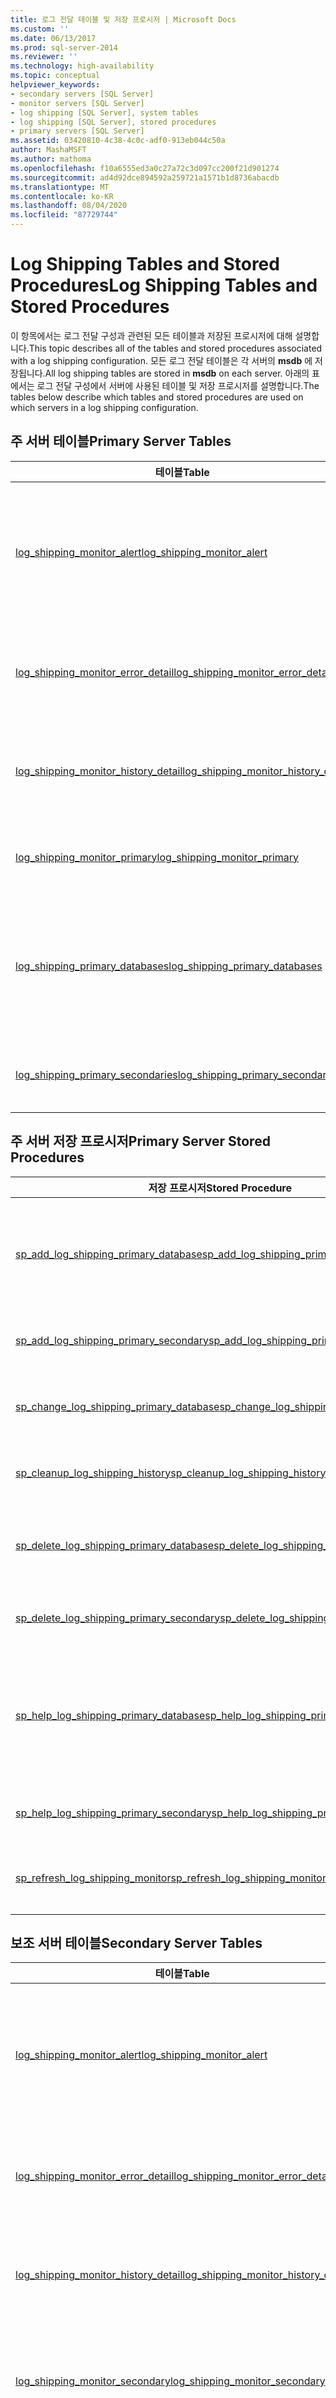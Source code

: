 ```yaml
---
title: 로그 전달 테이블 및 저장 프로시저 | Microsoft Docs
ms.custom: ''
ms.date: 06/13/2017
ms.prod: sql-server-2014
ms.reviewer: ''
ms.technology: high-availability
ms.topic: conceptual
helpviewer_keywords:
- secondary servers [SQL Server]
- monitor servers [SQL Server]
- log shipping [SQL Server], system tables
- log shipping [SQL Server], stored procedures
- primary servers [SQL Server]
ms.assetid: 03420810-4c38-4c0c-adf0-913eb044c50a
author: MashaMSFT
ms.author: mathoma
ms.openlocfilehash: f10a6555ed3a0c27a72c3d097cc200f21d901274
ms.sourcegitcommit: ad4d92dce894592a259721a1571b1d8736abacdb
ms.translationtype: MT
ms.contentlocale: ko-KR
ms.lasthandoff: 08/04/2020
ms.locfileid: "87729744"
---
```

# <a name="log-shipping-tables-and-stored-procedures"></a><span data-ttu-id="3988e-102">Log Shipping Tables and Stored Procedures</span><span class="sxs-lookup"><span data-stu-id="3988e-102">Log Shipping Tables and Stored Procedures</span></span>
  <span data-ttu-id="3988e-103">이 항목에서는 로그 전달 구성과 관련된 모든 테이블과 저장된 프로시저에 대해 설명합니다.</span><span class="sxs-lookup"><span data-stu-id="3988e-103">This topic describes all of the tables and stored procedures associated with a log shipping configuration.</span></span> <span data-ttu-id="3988e-104">모든 로그 전달 테이블은 각 서버의 **msdb** 에 저장됩니다.</span><span class="sxs-lookup"><span data-stu-id="3988e-104">All log shipping tables are stored in **msdb** on each server.</span></span> <span data-ttu-id="3988e-105">아래의 표에서는 로그 전달 구성에서 서버에 사용된 테이블 및 저장 프로시저를 설명합니다.</span><span class="sxs-lookup"><span data-stu-id="3988e-105">The tables below describe which tables and stored procedures are used on which servers in a log shipping configuration.</span></span>  
  
## <a name="primary-server-tables"></a><span data-ttu-id="3988e-106">주 서버 테이블</span><span class="sxs-lookup"><span data-stu-id="3988e-106">Primary Server Tables</span></span>  
  
|<span data-ttu-id="3988e-107">테이블</span><span class="sxs-lookup"><span data-stu-id="3988e-107">Table</span></span>|<span data-ttu-id="3988e-108">Description</span><span class="sxs-lookup"><span data-stu-id="3988e-108">Description</span></span>|  
|-----------|-----------------|  
|[<span data-ttu-id="3988e-109">log_shipping_monitor_alert</span><span class="sxs-lookup"><span data-stu-id="3988e-109">log_shipping_monitor_alert</span></span>](/sql/relational-databases/system-tables/log-shipping-monitor-alert-transact-sql)|<span data-ttu-id="3988e-110">경고 작업 ID를 저장합니다.</span><span class="sxs-lookup"><span data-stu-id="3988e-110">Stores alert job ID.</span></span> <span data-ttu-id="3988e-111">이 테이블은 원격 모니터 서버가 구성되지 않았으면 주 서버에서만 사용됩니다.</span><span class="sxs-lookup"><span data-stu-id="3988e-111">This table is only used on the primary server if a remote monitor server has not been configured.</span></span>|  
|[<span data-ttu-id="3988e-112">log_shipping_monitor_error_detail</span><span class="sxs-lookup"><span data-stu-id="3988e-112">log_shipping_monitor_error_detail</span></span>](/sql/relational-databases/system-tables/log-shipping-monitor-error-detail-transact-sql)|<span data-ttu-id="3988e-113">이 주 서버와 관련된 로그 전달 작업에 대한 오류 정보를 저장합니다.</span><span class="sxs-lookup"><span data-stu-id="3988e-113">Stores error detail for log shipping jobs associated with this primary server.</span></span>|  
|[<span data-ttu-id="3988e-114">log_shipping_monitor_history_detail</span><span class="sxs-lookup"><span data-stu-id="3988e-114">log_shipping_monitor_history_detail</span></span>](/sql/relational-databases/system-tables/log-shipping-monitor-history-detail-transact-sql)|<span data-ttu-id="3988e-115">이 주 서버와 관련된 로그 전달 작업에 대한 기록 세부 정보를 저장합니다.</span><span class="sxs-lookup"><span data-stu-id="3988e-115">Stores history detail for log shipping jobs associated with this primary server.</span></span>|  
|[<span data-ttu-id="3988e-116">log_shipping_monitor_primary</span><span class="sxs-lookup"><span data-stu-id="3988e-116">log_shipping_monitor_primary</span></span>](/sql/relational-databases/system-tables/log-shipping-monitor-primary-transact-sql)|<span data-ttu-id="3988e-117">이 주 데이터베이스에 대한 하나의 모니터 레코드를 저장합니다.</span><span class="sxs-lookup"><span data-stu-id="3988e-117">Stores one monitor record for this primary database.</span></span>|  
|[<span data-ttu-id="3988e-118">log_shipping_primary_databases</span><span class="sxs-lookup"><span data-stu-id="3988e-118">log_shipping_primary_databases</span></span>](/sql/relational-databases/system-tables/log-shipping-primary-databases-transact-sql)|<span data-ttu-id="3988e-119">지정된 서버의 주 데이터베이스에 대한 구성 정보를 포함합니다.</span><span class="sxs-lookup"><span data-stu-id="3988e-119">Contains configuration information for primary databases on a given server.</span></span> <span data-ttu-id="3988e-120">주 데이터베이스마다 한 행을 저장합니다.</span><span class="sxs-lookup"><span data-stu-id="3988e-120">Stores one row per primary database.</span></span>|  
|[<span data-ttu-id="3988e-121">log_shipping_primary_secondaries</span><span class="sxs-lookup"><span data-stu-id="3988e-121">log_shipping_primary_secondaries</span></span>](/sql/relational-databases/system-tables/log-shipping-primary-secondaries-transact-sql)|<span data-ttu-id="3988e-122">주 데이터베이스를 보조 데이터베이스로 매핑합니다.</span><span class="sxs-lookup"><span data-stu-id="3988e-122">Maps primary databases to secondary databases.</span></span>|  
  
## <a name="primary-server-stored-procedures"></a><span data-ttu-id="3988e-123">주 서버 저장 프로시저</span><span class="sxs-lookup"><span data-stu-id="3988e-123">Primary Server Stored Procedures</span></span>  
  
|<span data-ttu-id="3988e-124">저장 프로시저</span><span class="sxs-lookup"><span data-stu-id="3988e-124">Stored Procedure</span></span>|<span data-ttu-id="3988e-125">Description</span><span class="sxs-lookup"><span data-stu-id="3988e-125">Description</span></span>|  
|----------------------|-----------------|  
|[<span data-ttu-id="3988e-126">sp_add_log_shipping_primary_database</span><span class="sxs-lookup"><span data-stu-id="3988e-126">sp_add_log_shipping_primary_database</span></span>](/sql/relational-databases/system-stored-procedures/sp-add-log-shipping-primary-database-transact-sql)|<span data-ttu-id="3988e-127">백업 작업, 로컬 모니터 레코드 및 원격 모니터 레코드를 포함하여 로그 전달 구성에 대한 주 데이터베이스를 설정합니다.</span><span class="sxs-lookup"><span data-stu-id="3988e-127">Sets up the primary database for a log shipping configuration, including the backup job, local monitor record, and remote monitor record.</span></span>|  
|[<span data-ttu-id="3988e-128">sp_add_log_shipping_primary_secondary</span><span class="sxs-lookup"><span data-stu-id="3988e-128">sp_add_log_shipping_primary_secondary</span></span>](/sql/relational-databases/system-stored-procedures/sp-add-log-shipping-primary-secondary-transact-sql)|<span data-ttu-id="3988e-129">기존 주 데이터베이스에 보조 데이터베이스 이름을 추가합니다.</span><span class="sxs-lookup"><span data-stu-id="3988e-129">Adds a secondary database name to an existing primary database.</span></span>|  
|[<span data-ttu-id="3988e-130">sp_change_log_shipping_primary_database</span><span class="sxs-lookup"><span data-stu-id="3988e-130">sp_change_log_shipping_primary_database</span></span>](/sql/relational-databases/system-stored-procedures/sp-change-log-shipping-primary-database-transact-sql)|<span data-ttu-id="3988e-131">로컬 및 원격 모니터 레코드를 포함하여 주 데이터베이스 설정을 변경합니다.</span><span class="sxs-lookup"><span data-stu-id="3988e-131">Changes primary database settings including local and remote monitor record.</span></span>|  
|[<span data-ttu-id="3988e-132">sp_cleanup_log_shipping_history</span><span class="sxs-lookup"><span data-stu-id="3988e-132">sp_cleanup_log_shipping_history</span></span>](/sql/relational-databases/system-stored-procedures/sp-cleanup-log-shipping-history-transact-sql)|<span data-ttu-id="3988e-133">보존 기간을 기준으로 로컬과 모니터에서 기록을 정리합니다.</span><span class="sxs-lookup"><span data-stu-id="3988e-133">Cleans up history locally and on the monitor based on retention period.</span></span>|  
|[<span data-ttu-id="3988e-134">sp_delete_log_shipping_primary_database</span><span class="sxs-lookup"><span data-stu-id="3988e-134">sp_delete_log_shipping_primary_database</span></span>](/sql/relational-databases/system-stored-procedures/sp-delete-log-shipping-primary-database-transact-sql)|<span data-ttu-id="3988e-135">로컬 및 원격 기록과 백업 작업을 포함하여 주 데이터베이스의 로그 전달을 제거합니다.</span><span class="sxs-lookup"><span data-stu-id="3988e-135">Removes log shipping of primary database including backup job as well as local and remote history.</span></span>|  
|[<span data-ttu-id="3988e-136">sp_delete_log_shipping_primary_secondary</span><span class="sxs-lookup"><span data-stu-id="3988e-136">sp_delete_log_shipping_primary_secondary</span></span>](/sql/relational-databases/system-stored-procedures/sp-delete-log-shipping-primary-secondary-transact-sql)|<span data-ttu-id="3988e-137">주 데이터베이스에서 보조 데이터베이스 이름을 제거합니다.</span><span class="sxs-lookup"><span data-stu-id="3988e-137">Removes a secondary database name from a primary database.</span></span>|  
|[<span data-ttu-id="3988e-138">sp_help_log_shipping_primary_database</span><span class="sxs-lookup"><span data-stu-id="3988e-138">sp_help_log_shipping_primary_database</span></span>](/sql/relational-databases/system-stored-procedures/sp-help-log-shipping-primary-database-transact-sql)|<span data-ttu-id="3988e-139">주 데이터베이스 설정을 검색하고 **log_shipping_primary_databases** 및 **log_shipping_monitor_primary** 테이블의 값을 표시합니다.</span><span class="sxs-lookup"><span data-stu-id="3988e-139">Retrieves primary database settings and displays the values from the **log_shipping_primary_databases** and **log_shipping_monitor_primary** tables.</span></span>|  
|[<span data-ttu-id="3988e-140">sp_help_log_shipping_primary_secondary</span><span class="sxs-lookup"><span data-stu-id="3988e-140">sp_help_log_shipping_primary_secondary</span></span>](/sql/relational-databases/system-stored-procedures/sp-help-log-shipping-primary-secondary-transact-sql)|<span data-ttu-id="3988e-141">주 데이터베이스의 보조 데이터베이스 이름을 검색합니다.</span><span class="sxs-lookup"><span data-stu-id="3988e-141">Retrieves secondary database names for a primary database.</span></span>|  
|[<span data-ttu-id="3988e-142">sp_refresh_log_shipping_monitor</span><span class="sxs-lookup"><span data-stu-id="3988e-142">sp_refresh_log_shipping_monitor</span></span>](/sql/relational-databases/system-stored-procedures/sp-refresh-log-shipping-monitor-transact-sql)|<span data-ttu-id="3988e-143">지정된 로그 전달 에이전트에 대한 최신 정보로 새로 고칩니다.</span><span class="sxs-lookup"><span data-stu-id="3988e-143">Refreshes the monitor with the latest information for the specified log shipping agent.</span></span>|  
  
## <a name="secondary-server-tables"></a><span data-ttu-id="3988e-144">보조 서버 테이블</span><span class="sxs-lookup"><span data-stu-id="3988e-144">Secondary Server Tables</span></span>  
  
|<span data-ttu-id="3988e-145">테이블</span><span class="sxs-lookup"><span data-stu-id="3988e-145">Table</span></span>|<span data-ttu-id="3988e-146">Description</span><span class="sxs-lookup"><span data-stu-id="3988e-146">Description</span></span>|  
|-----------|-----------------|  
|[<span data-ttu-id="3988e-147">log_shipping_monitor_alert</span><span class="sxs-lookup"><span data-stu-id="3988e-147">log_shipping_monitor_alert</span></span>](/sql/relational-databases/system-tables/log-shipping-monitor-alert-transact-sql)|<span data-ttu-id="3988e-148">경고 작업 ID를 저장합니다.</span><span class="sxs-lookup"><span data-stu-id="3988e-148">Stores alert job ID.</span></span> <span data-ttu-id="3988e-149">이 테이블은 원격 모니터 서버가 구성되지 않았으면 보조 서버에서만 사용됩니다.</span><span class="sxs-lookup"><span data-stu-id="3988e-149">This table is only used on the secondary server if a remote monitor server has not been configured.</span></span>|  
|[<span data-ttu-id="3988e-150">log_shipping_monitor_error_detail</span><span class="sxs-lookup"><span data-stu-id="3988e-150">log_shipping_monitor_error_detail</span></span>](/sql/relational-databases/system-tables/log-shipping-monitor-error-detail-transact-sql)|<span data-ttu-id="3988e-151">이 보조 서버와 관련된 로그 전달 작업에 대한 오류 정보를 저장합니다.</span><span class="sxs-lookup"><span data-stu-id="3988e-151">Stores error detail for log shipping jobs associated with this secondary server.</span></span>|  
|[<span data-ttu-id="3988e-152">log_shipping_monitor_history_detail</span><span class="sxs-lookup"><span data-stu-id="3988e-152">log_shipping_monitor_history_detail</span></span>](/sql/relational-databases/system-tables/log-shipping-monitor-history-detail-transact-sql)|<span data-ttu-id="3988e-153">이 보조 서버와 관련된 로그 저장 작업에 대한 기록 세부 정보를 저장합니다.</span><span class="sxs-lookup"><span data-stu-id="3988e-153">Stores history detail for log shipping jobs associated with this secondary server.</span></span>|  
|[<span data-ttu-id="3988e-154">log_shipping_monitor_secondary</span><span class="sxs-lookup"><span data-stu-id="3988e-154">log_shipping_monitor_secondary</span></span>](/sql/relational-databases/system-tables/log-shipping-monitor-secondary-transact-sql)|<span data-ttu-id="3988e-155">이 보조 서버와 관련된 보조 데이터베이스마다 하나의 모니터 레코드를 저장합니다.</span><span class="sxs-lookup"><span data-stu-id="3988e-155">Stores one monitor record per secondary database associated with this secondary server.</span></span>|  
|[<span data-ttu-id="3988e-156">log_shipping_secondary</span><span class="sxs-lookup"><span data-stu-id="3988e-156">log_shipping_secondary</span></span>](/sql/relational-databases/system-tables/log-shipping-secondary-transact-sql)|<span data-ttu-id="3988e-157">지정된 서버의 보조 데이터베이스에 대한 구성 정보를 포함합니다.</span><span class="sxs-lookup"><span data-stu-id="3988e-157">Contains configuration information for the secondary databases on a given server.</span></span> <span data-ttu-id="3988e-158">보조 ID마다 한 행을 저장합니다.</span><span class="sxs-lookup"><span data-stu-id="3988e-158">Stores one row per secondary ID.</span></span>|  
|[<span data-ttu-id="3988e-159">log_shipping_secondary_databases</span><span class="sxs-lookup"><span data-stu-id="3988e-159">log_shipping_secondary_databases</span></span>](/sql/relational-databases/system-tables/log-shipping-secondary-databases-transact-sql)|<span data-ttu-id="3988e-160">지정된 보조 데이터베이스에 대한 구성 정보를 저장합니다.</span><span class="sxs-lookup"><span data-stu-id="3988e-160">Stores configuration information for a given secondary database.</span></span> <span data-ttu-id="3988e-161">보조 데이터베이스마다 한 행을 저장합니다.</span><span class="sxs-lookup"><span data-stu-id="3988e-161">Stores one row per secondary database.</span></span>|  
  
> [!NOTE]  
>  <span data-ttu-id="3988e-162">지정된 주 데이터베이스에 대한 동일한 보조 서버의 보조 데이터베이스는 **log_shipping_secondary** 테이블의 설정을 공유합니다.</span><span class="sxs-lookup"><span data-stu-id="3988e-162">Secondary databases on the same secondary server for a given primary database share the settings in the **log_shipping_secondary** table.</span></span> <span data-ttu-id="3988e-163">하나의 보조 데이터베이스에 대한 공유 설정이 변경되면 모든 보조 데이터베이스에 대한 설정이 변경됩니다.</span><span class="sxs-lookup"><span data-stu-id="3988e-163">If a shared setting is altered for one secondary database, the setting is altered for all of them.</span></span>  
  
## <a name="secondary-server-stored-procedures"></a><span data-ttu-id="3988e-164">보조 서버 저장 프로시저</span><span class="sxs-lookup"><span data-stu-id="3988e-164">Secondary Server Stored Procedures</span></span>  
  
|<span data-ttu-id="3988e-165">저장 프로시저</span><span class="sxs-lookup"><span data-stu-id="3988e-165">Stored Procedure</span></span>|<span data-ttu-id="3988e-166">Description</span><span class="sxs-lookup"><span data-stu-id="3988e-166">Description</span></span>|  
|----------------------|-----------------|  
|[<span data-ttu-id="3988e-167">sp_add_log_shipping_secondary_database</span><span class="sxs-lookup"><span data-stu-id="3988e-167">sp_add_log_shipping_secondary_database</span></span>](/sql/relational-databases/system-stored-procedures/sp-add-log-shipping-secondary-database-transact-sql)|<span data-ttu-id="3988e-168">로그 전달에 대한 보조 데이터베이스를 설정합니다.</span><span class="sxs-lookup"><span data-stu-id="3988e-168">Sets up a secondary database for log shipping.</span></span>|  
|[<span data-ttu-id="3988e-169">sp_add_log_shipping_secondary_primary</span><span class="sxs-lookup"><span data-stu-id="3988e-169">sp_add_log_shipping_secondary_primary</span></span>](/sql/relational-databases/system-stored-procedures/sp-add-log-shipping-secondary-primary-transact-sql)|<span data-ttu-id="3988e-170">지정된 주 데이터베이스에 대한 보조 서버에서 주 정보를 설정하고, 로컬 및 원격 모니터 링크를 추가하며, 복사본을 만들고 작업을 복원합니다.</span><span class="sxs-lookup"><span data-stu-id="3988e-170">Sets up the primary information, adds local and remote monitor links, and creates copy and restore jobs on the secondary server for the specified primary database.</span></span>|  
|[<span data-ttu-id="3988e-171">sp_change_log_shipping_secondary_database</span><span class="sxs-lookup"><span data-stu-id="3988e-171">sp_change_log_shipping_secondary_database</span></span>](/sql/relational-databases/system-stored-procedures/sp-change-log-shipping-secondary-database-transact-sql)|<span data-ttu-id="3988e-172">로컬 및 원격 모니터 레코드를 포함하여 보조 데이터베이스 설정을 변경합니다.</span><span class="sxs-lookup"><span data-stu-id="3988e-172">Changes secondary database settings including local and remote monitor records.</span></span>|  
|[<span data-ttu-id="3988e-173">sp_change_log_shipping_secondary_primary</span><span class="sxs-lookup"><span data-stu-id="3988e-173">sp_change_log_shipping_secondary_primary</span></span>](/sql/relational-databases/system-stored-procedures/sp-change-log-shipping-secondary-primary-transact-sql)|<span data-ttu-id="3988e-174">원본 및 대상 디렉터리와 파일 보존 기간 같은 보조 데이터베이스 설정을 변경합니다.</span><span class="sxs-lookup"><span data-stu-id="3988e-174">Changes secondary database settings such as source and destination directory, and file retention period.</span></span>|  
|[<span data-ttu-id="3988e-175">sp_cleanup_log_shipping_history</span><span class="sxs-lookup"><span data-stu-id="3988e-175">sp_cleanup_log_shipping_history</span></span>](/sql/relational-databases/system-stored-procedures/sp-cleanup-log-shipping-history-transact-sql)|<span data-ttu-id="3988e-176">보존 기간을 기준으로 로컬과 모니터에서 기록을 정리합니다.</span><span class="sxs-lookup"><span data-stu-id="3988e-176">Cleans up history locally and on the monitor based on retention period.</span></span>|  
|[<span data-ttu-id="3988e-177">sp_delete_log_shipping_secondary_database</span><span class="sxs-lookup"><span data-stu-id="3988e-177">sp_delete_log_shipping_secondary_database</span></span>](/sql/relational-databases/system-stored-procedures/sp-delete-log-shipping-secondary-database-transact-sql)|<span data-ttu-id="3988e-178">보조 데이터베이스, 로컬 기록 및 원격 기록을 제거합니다.</span><span class="sxs-lookup"><span data-stu-id="3988e-178">Removes a secondary database and the local history and remote history.</span></span>|  
|[<span data-ttu-id="3988e-179">sp_delete_log_shipping_secondary_primary</span><span class="sxs-lookup"><span data-stu-id="3988e-179">sp_delete_log_shipping_secondary_primary</span></span>](/sql/relational-databases/system-stored-procedures/sp-delete-log-shipping-secondary-primary-transact-sql)|<span data-ttu-id="3988e-180">보조 서버에서 지정한 주 서버에 대한 정보를 제거합니다.</span><span class="sxs-lookup"><span data-stu-id="3988e-180">Removes the information about the specified primary server from the secondary server.</span></span>|  
|[<span data-ttu-id="3988e-181">sp_help_log_shipping_secondary_database</span><span class="sxs-lookup"><span data-stu-id="3988e-181">sp_help_log_shipping_secondary_database</span></span>](/sql/relational-databases/system-stored-procedures/sp-help-log-shipping-secondary-database-transact-sql)|<span data-ttu-id="3988e-182">**log_shipping_secondary**, **log_shipping_secondary_databases**및 **log_shipping_monitor_secondary** 테이블에서 보조 데이터베이스 설정을 검색합니다.</span><span class="sxs-lookup"><span data-stu-id="3988e-182">Retrieves secondary database settings from the **log_shipping_secondary**, **log_shipping_secondary_databases**, and **log_shipping_monitor_secondary** tables.</span></span>|  
|[<span data-ttu-id="3988e-183">sp_help_log_shipping_secondary_primary</span><span class="sxs-lookup"><span data-stu-id="3988e-183">sp_help_log_shipping_secondary_primary</span></span>](/sql/relational-databases/system-stored-procedures/sp-help-log-shipping-secondary-primary-transact-sql)|<span data-ttu-id="3988e-184">이 저장 프로시저는 보조 서버에서 지정된 주 데이터베이스의 설정을 검색합니다.</span><span class="sxs-lookup"><span data-stu-id="3988e-184">This stored procedure retrieves the settings for a given primary database on the secondary server.</span></span>|  
|[<span data-ttu-id="3988e-185">sp_refresh_log_shipping_monitor</span><span class="sxs-lookup"><span data-stu-id="3988e-185">sp_refresh_log_shipping_monitor</span></span>](/sql/relational-databases/system-stored-procedures/sp-refresh-log-shipping-monitor-transact-sql)|<span data-ttu-id="3988e-186">지정된 로그 전달 에이전트에 대한 최신 정보로 새로 고칩니다.</span><span class="sxs-lookup"><span data-stu-id="3988e-186">Refreshes the monitor with the latest information for the specified log shipping agent.</span></span>|  
  
## <a name="monitor-server-tables"></a><span data-ttu-id="3988e-187">모니터 서버 테이블</span><span class="sxs-lookup"><span data-stu-id="3988e-187">Monitor Server Tables</span></span>  
  
|<span data-ttu-id="3988e-188">테이블</span><span class="sxs-lookup"><span data-stu-id="3988e-188">Table</span></span>|<span data-ttu-id="3988e-189">Description</span><span class="sxs-lookup"><span data-stu-id="3988e-189">Description</span></span>|  
|-----------|-----------------|  
|[<span data-ttu-id="3988e-190">log_shipping_monitor_alert</span><span class="sxs-lookup"><span data-stu-id="3988e-190">log_shipping_monitor_alert</span></span>](/sql/relational-databases/system-tables/log-shipping-monitor-alert-transact-sql)|<span data-ttu-id="3988e-191">경고 작업 ID를 저장합니다.</span><span class="sxs-lookup"><span data-stu-id="3988e-191">Stores alert job ID.</span></span>|  
|[<span data-ttu-id="3988e-192">log_shipping_monitor_error_detail</span><span class="sxs-lookup"><span data-stu-id="3988e-192">log_shipping_monitor_error_detail</span></span>](/sql/relational-databases/system-tables/log-shipping-monitor-error-detail-transact-sql)|<span data-ttu-id="3988e-193">로그 전달 작업에 대한 오류 정보를 저장합니다.</span><span class="sxs-lookup"><span data-stu-id="3988e-193">Stores error detail for log shipping jobs.</span></span>|  
|[<span data-ttu-id="3988e-194">log_shipping_monitor_history_detail</span><span class="sxs-lookup"><span data-stu-id="3988e-194">log_shipping_monitor_history_detail</span></span>](/sql/relational-databases/system-tables/log-shipping-monitor-history-detail-transact-sql)|<span data-ttu-id="3988e-195">로그 전달 작업에 대한 기록 세부 정보를 저장합니다.</span><span class="sxs-lookup"><span data-stu-id="3988e-195">Stores history detail for log shipping jobs.</span></span>|  
|[<span data-ttu-id="3988e-196">log_shipping_monitor_primary</span><span class="sxs-lookup"><span data-stu-id="3988e-196">log_shipping_monitor_primary</span></span>](/sql/relational-databases/system-tables/log-shipping-monitor-primary-transact-sql)|<span data-ttu-id="3988e-197">이 모니터 서버와 관련된 주 데이터베이스마다 하나의 모니터 레코드를 저장합니다.</span><span class="sxs-lookup"><span data-stu-id="3988e-197">Stores one monitor record per primary database associated with this monitor server.</span></span>|  
|[<span data-ttu-id="3988e-198">log_shipping_monitor_secondary</span><span class="sxs-lookup"><span data-stu-id="3988e-198">log_shipping_monitor_secondary</span></span>](/sql/relational-databases/system-tables/log-shipping-monitor-secondary-transact-sql)|<span data-ttu-id="3988e-199">이 모니터 서버와 관련된 보조 데이터베이스마다 하나의 모니터 레코드를 저장합니다.</span><span class="sxs-lookup"><span data-stu-id="3988e-199">Stores one monitor record per secondary database associated with this monitor server.</span></span>|  
  
## <a name="monitor-server-stored-procedures"></a><span data-ttu-id="3988e-200">모니터 서버 저장 프로시저</span><span class="sxs-lookup"><span data-stu-id="3988e-200">Monitor Server Stored Procedures</span></span>  
  
|<span data-ttu-id="3988e-201">저장 프로시저</span><span class="sxs-lookup"><span data-stu-id="3988e-201">Stored Procedure</span></span>|<span data-ttu-id="3988e-202">Description</span><span class="sxs-lookup"><span data-stu-id="3988e-202">Description</span></span>|  
|----------------------|-----------------|  
|[<span data-ttu-id="3988e-203">sp_add_log_shipping_alert_job</span><span class="sxs-lookup"><span data-stu-id="3988e-203">sp_add_log_shipping_alert_job</span></span>](/sql/relational-databases/system-stored-procedures/sp-add-log-shipping-alert-job-transact-sql)|<span data-ttu-id="3988e-204">로그 전달 경고 작업이 아직 생성되지 않았으면 하나를 생성합니다.</span><span class="sxs-lookup"><span data-stu-id="3988e-204">Creates a log shipping alert job if one has not already been created.</span></span>|  
|[<span data-ttu-id="3988e-205">sp_delete_log_shipping_alert_job</span><span class="sxs-lookup"><span data-stu-id="3988e-205">sp_delete_log_shipping_alert_job</span></span>](/sql/relational-databases/system-stored-procedures/sp-delete-log-shipping-alert-job-transact-sql)|<span data-ttu-id="3988e-206">관련된 주 데이터베이스가 없으면 로그 전달 경고 작업을 제거합니다.</span><span class="sxs-lookup"><span data-stu-id="3988e-206">Removes a log shipping alert job if there are no associated primary databases.</span></span>|  
|[<span data-ttu-id="3988e-207">sp_help_log_shipping_alert_job</span><span class="sxs-lookup"><span data-stu-id="3988e-207">sp_help_log_shipping_alert_job</span></span>](/sql/relational-databases/system-stored-procedures/sp-help-log-shipping-alert-job-transact-sql)|<span data-ttu-id="3988e-208">경고 작업의 작업 ID를 반환합니다.</span><span class="sxs-lookup"><span data-stu-id="3988e-208">Returns the job ID of the alert job.</span></span>|  
|[<span data-ttu-id="3988e-209">sp_help_log_shipping_monitor_primary</span><span class="sxs-lookup"><span data-stu-id="3988e-209">sp_help_log_shipping_monitor_primary</span></span>](/sql/relational-databases/system-stored-procedures/sp-help-log-shipping-monitor-primary-transact-sql)|<span data-ttu-id="3988e-210">**log_shipping_monitor_primary** 테이블에서 지정한 주 데이터베이스에 대한 모니터 레코드를 반환합니다.</span><span class="sxs-lookup"><span data-stu-id="3988e-210">Returns monitor records for the specified primary database from the **log_shipping_monitor_primary** table.</span></span>|  
|[<span data-ttu-id="3988e-211">sp_help_log_shipping_monitor_secondary</span><span class="sxs-lookup"><span data-stu-id="3988e-211">sp_help_log_shipping_monitor_secondary</span></span>](/sql/relational-databases/system-stored-procedures/sp-help-log-shipping-monitor-secondary-transact-sql)|<span data-ttu-id="3988e-212">**log_shipping_monitor_secondary** 테이블에서 지정한 보조 데이터베이스에 대한 모니터 레코드를 반환합니다.</span><span class="sxs-lookup"><span data-stu-id="3988e-212">Returns monitor records for the specified secondary database from the **log_shipping_monitor_secondary** table.</span></span>|  
  
  

